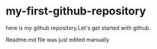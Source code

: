 # my-first-github-repository
here is my github repository.Let's get started with github.

Readme.md file was just edited manually
